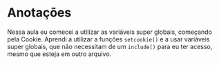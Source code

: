 # Anotações

Nessa aula eu comecei a utilizar as variáveis super globais, começando pela Cookie. Aprendi a utilizar a funções `setcookie()` e a usar variáveis super globais, que não necessitam de um `include()` para eu ter acesso, mesmo que esteja em outro arquivo.